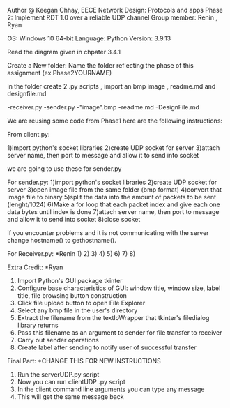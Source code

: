 Author @ Keegan Chhay,
EECE Network Design: Protocols and apps
Phase 2: Implement RDT 1.0 over a reliable UDP channel
Group member: Renin , Ryan

OS: Windows 10 64-bit
Language: Python 
Version: 3.9.13 

Read the diagram given in chpater 3.4.1

Create a New folder: Name the folder reflecting the phase of this assignment (ex.Phase2YOURNAME)

in the folder create 2 .py scripts , import an bmp image , readme.md and designfile.md

-receiver.py
-sender.py
-"image".bmp 
-readme.md
-DesignFile.md

We are reusing some code from Phase1 here are the following instructions:

From client.py:

1)import python's socket libraries
2)create UDP socket for server
3)attach server name, then port to message and allow it to send into socket

we are going to use these for sender.py

For sender.py:
1)import python's socket libraries
2)create UDP socket for server
3)open image file from the same folder (bmp format)
4)convert that image file to binary 
5)split the data into the amount of packets to be sent (lenght/1024)
6)Make a for loop that each packet index and give each one data bytes until index is done
7)attach server name, then port to message and allow it to send into socket
8)close socket

if you encounter problems and it is not communicating with the server
change hostname() to gethostname().

For Receiver.py: *Renin
1)
2)
3)
4)
5)
6)
7)
8)


Extra Credit: *Ryan
1) Import Python's GUI package tkinter
2) Configure base characteristics of GUI: window title, window size, label title, file browsing button construction
3) Click file upload button to open File Explorer
4) Select any bmp file in the user's directory
5) Extract the filename from the textIoWrapper that tkinter's filedialog library returns
6) Pass this filename as an argument to sender for file transfer to receiver
7) Carry out sender operations
8) Create label after sending to notify user of successful transfer


Final Part: *CHANGE THIS FOR NEW INSTRUCTIONS
1) Run the serverUDP.py script
2) Now you can run clientUDP .py script
3) In the client command line arguments you can type any message
4) This will get the same message back
